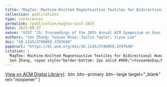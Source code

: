 ```yaml
---
title: "MagTex: Machine-Knitted Magnetoactive Textiles for Bidirectional Human-Machine Interface"
collection: publications
type: conferences
permalink: /publication/magtex-uist-2025
date: 2025-09-27
venue: "UIST '25: Proceedings of the 38th Annual ACM Symposium on User Interface Software and Technology"
authors: "Sen Zhang; Yuxuan Miao; Jazlin Taylor; Yiyue Luo"
doi: "10.1145/3746059.3747648"
paperurl: "https://dl.acm.org/doi/10.1145/3746059.3747648"
citation: |
  MagTex: Machine-Knitted Magnetoactive Textiles for Bidirectional Human-Machine Interface. UIST 2025  
  Sen Zhang, <span style="border-bottom: 2px solid #000;">Yuxuan&nbsp;Miao</span>, Jazlin Taylor, Yiyue Luo.
---
```


[View on ACM Digital Library](https://dl.acm.org/doi/10.1145/3746059.3747648){: .btn .btn--primary .btn--large target="_blank" rel="noopener" }
